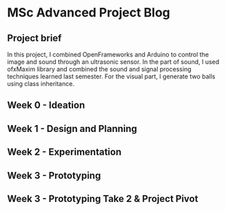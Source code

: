 # MSc Advanced Project Blog

## Project brief
In this project, I combined OpenFrameworks and Arduino to control the image and sound through an ultrasonic sensor. In the part of sound, I used ofxMaxim library and combined the sound and signal processing techniques learned last semester. For the visual part, I generate two balls using class inheritance.

## Week 0 - Ideation
## Week 1 - Design and Planning
## Week 2 - Experimentation
## Week 3 - Prototyping
## Week 3 - Prototyping Take 2 & Project Pivot
